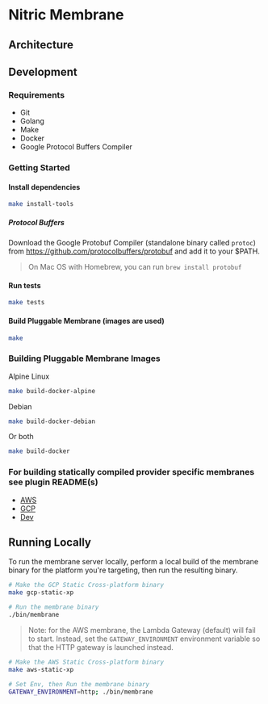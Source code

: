 # Nitric Membrane

## Architecture

## Development

### Requirements
 - Git
 - Golang
 - Make
 - Docker
 - Google Protocol Buffers Compiler

### Getting Started

#### Install dependencies
```bash
make install-tools
```

##### Protocol Buffers
Download the Google Protobuf Compiler (standalone binary called `protoc`) from https://github.com/protocolbuffers/protobuf and add it to your $PATH.

> On Mac OS with Homebrew, you can run `brew install protobuf`

 

#### Run tests
```bash
make tests
```

#### Build Pluggable Membrane (images are used)
```bash
make
```

### Building Pluggable Membrane Images
Alpine Linux
```bash
make build-docker-alpine
```

Debian
```bash
make build-docker-debian
```

Or both
```bash
make build-docker
```

### For building statically compiled provider specific membranes see plugin README(s)

 - [AWS](./plugins/aws/README.md)
 - [GCP](./plugins/gcp/README.md)
 - [Dev](./plugins/dev/README.md)
 
## Running Locally

To run the membrane server locally, perform a local build of the membrane binary for the platform you're targeting, then run the resulting binary.

```bash
# Make the GCP Static Cross-platform binary
make gcp-static-xp

# Run the membrane binary
./bin/membrane
```

> Note: for the AWS membrane, the Lambda Gateway (default) will fail to start. Instead, set the `GATEWAY_ENVIRONMENT` environment variable so that the HTTP gateway is launched instead.

```bash
# Make the AWS Static Cross-platform binary
make aws-static-xp

# Set Env, then Run the membrane binary
GATEWAY_ENVIRONMENT=http; ./bin/membrane
```

 